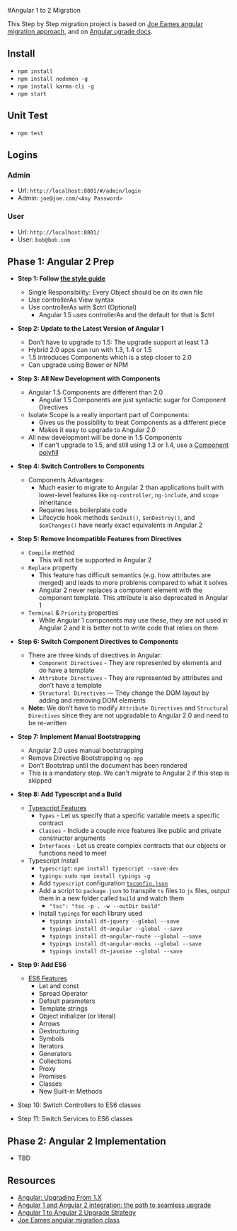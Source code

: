 #Angular 1 to 2 Migration

This Step by Step migration project is based on [Joe Eames angular migration approach](https://app.pluralsight.com/library/courses/migrating-applications-angular-2), and on [Angular ugrade docs](https://angular.io/docs/ts/latest/guide/upgrade.html). 

## Install

* `npm install`
* `npm install nodemon -g`
* `npm install karma-cli -g`
* `npm start`

## Unit Test

* `npm test`

## Logins

### Admin
* Url: `http://localhost:8801/#/admin/login`
* Admin: `joe@joe.com/<Any Password>`

### User
* Url: `http://localhost:8801/`
* User: `bob@bob.com`

## Phase 1: Angular 2 Prep

* **Step 1: Follow [the style guide](https://github.com/johnpapa/angular-styleguide/tree/master/a1) **   
    * Single Responsibility: Every Object should be on its own file     
    * Use controllerAs View syntax
    * Use controllerAs with $ctrl (Optional)
        * Angular 1.5 uses controllerAs and the default for that is $ctrl
        
* **Step 2: Update to the Latest Version of Angular 1**
    * Don't have to upgrade to 1.5: The upgrade support at least 1.3
    * Hybrid 2.0 apps can run with 1.3, 1.4 or 1.5
    * 1.5 introduces Components which is a step closer to 2.0
    * Can upgrade using Bower or NPM
    
* **Step 3: All New Development with Components**
    * Angular 1.5 Components are different than 2.0 
        * Angular 1.5 Components are just syntactic sugar for Component Directives
    * Isolate Scope is a really important part of Components:
        * Gives us the possibility to treat Components as a different piece 
        * Makes it easy to upgrade to Angular 2.0
    * All new development will be done in 1.5 Components
        * If can't upgrade to 1.5, and still using 1.3 or 1.4, use a [Component polyfill](https://github.com/toddmotto/angular-component)
        
* **Step 4: Switch Controllers to Components**
    * Components Advantages:
        * Much easier to migrate to Angular 2 than applications built with lower-level features like `ng-controller`, `ng-include`, and `scope` inheritance
        * Requires less boilerplate code
        * Lifecycle hook methods `$onInit()`, `$onDestroy()`, and `$onChanges()` have nearly exact equivalents in Angular 2
        
* **Step 5: Remove Incompatible Features from Directives**
    * `Compile` method
        * This will not be supported in Angular 2
    * `Replace` property
        * This feature has difficult semantics (e.g. how attributes are merged) and leads to more problems compared to what it solves
        * Angular 2 never replaces a component element with the component template. This attribute is also deprecated in Angular 1
    * `Terminal` & `Priority` properties
        * While Angular 1 components may use these, they are not used in Angular 2 and it is better not to write code that relies on them
        
* **Step 6: Switch Component Directives to Components**
    * There are three kinds of directives in Angular:
        * `Component Directives` - They are represented by elements and do have a template
        * `Attribute Directives` - They are represented by attributes and don’t have a template
        * `Structural Directives` — They change the DOM layout by adding and removing DOM elements
    * **Note:** We don’t have to modify `Attribute Directives` and `Structural Directives` since they are not upgradable to Angular 2.0 and need to be re-written

* **Step 7: Implement Manual Bootstrapping**
    * Angular 2.0 uses manual bootstrapping
    * Remove Directive Bootstrapping `ng-app`
    * Don’t Bootstrap until the document has been rendered
    * This is a mandatory step. We can't migrate to Angular 2 if this step is skipped
          
* **Step 8: Add Typescript and a Build**
    * [Typescript Features](http://tutorialzine.com/2016/07/learn-typescript-in-30-minutes/)
        * `Types` - Let us specify that a specific variable meets a specific contract
        * `Classes` - Include a couple nice features like public and private constructor arguments
        * `Interfaces` - Let us create complex contracts that our objects or functions need to meet
    * Typescript Install
        * `typescript`: `npm install typescript --save-dev`
        * `typings`: `sudo npm install typings -g`
        * Add `typescript` configuration [`tsconfig.json`](https://www.typescriptlang.org/docs/handbook/tsconfig-json.html)
        * Add a script to `package.json` to transpile `ts` files to `js` files, output them in a new folder called `build` and watch them
            * `"tsc": "tsc -p . -w --outDir build"`
        * Install `typings` for each library used
            * `typings install dt~jquery --global --save`
            * `typings install dt~angular --global --save`
            * `typings install dt~angular-route --global --save`
            * `typings install dt~angular-mocks --global --save`
            * `typings install dt~jasmine --global --save`
* **Step 9: Add ES6**
    * [ES6 Features](http://www.hichamelhammouchi.com/development/2015/10/01/learning-es6/)
        * Let and const
        * Spread Operator
        * Default parameters
        * Template strings
        * Object initializer (or literal)
        * Arrows
        * Destructuring
        * Symbols
        * Iterators
        * Generators
        * Collections
        * Proxy
        * Promises
        * Classes
        * New Built-in Methods
* Step 10: Switch Controllers to ES6 classes
* Step 11: Switch Services to ES6 classes

## Phase 2: Angular 2 Implementation 

* TBD

## Resources

* [Angular: Upgrading From 1.X](https://angular.io/docs/ts/latest/guide/upgrade.html)
* [Angular 1 and Angular 2 integration: the path to seamless upgrade](http://angularjs.blogspot.in/2015/08/angular-1-and-angular-2-coexistence.html)
* [Angular 1 to Angular 2 Upgrade Strategy](https://docs.google.com/document/d/1xvBZoFuNq9hsgRhPPZOJC-Z48AHEbIBPlOCBTSD8m0Y)
* [Joe Eames angular migration class](https://app.pluralsight.com/library/courses/migrating-applications-angular-2)
